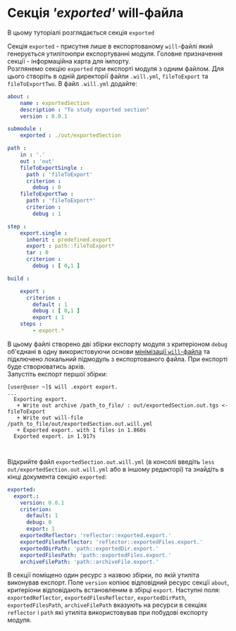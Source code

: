 # Секція _'exported'_ will-файла

В цьому туторіалі розглядається секція `exported`

Секція `exported` - присутня лише в експортованому `will`-файлі який генерується утилітоюпри експортуванні модуля. Головне призначення секції - інформаційна карта для імпорту.  
Розглянемо секцію `exported` при експорті модуля з одним файлом. Для цього створіть в одній директорії файли `.will.yml`, `fileToExport` та `fileToExportTwo`. В файл `.will.yml` додайте:  

```yaml
about :
    name : exportedSection
    description : "To study exported section"
    version : 0.0.1

submodule :
    exported : ./out/exportedSection

path :
    in : '.'
    out : 'out'
    fileToExportSingle :
      path : 'fileToExport'
      criterion :
        debug : 0
    fileToExportTwo : 
      path : 'fileToExport*'
      criterion :
        debug : 1

step :
    export.single :
      inherit : predefined.export
      export : path::fileToExport*
      tar : 0
      criterion :
        debug : [ 0,1 ]

build :

    export :
      criterion :
        default : 1
        debug : [ 0,1 ]
        export : 1
    steps :
        - export.*

```

В цьому файлі створено дві збірки експорту модуля з критеріоном `debug` об'єднані в одну використовуючи основи [мінімізації `will`-файла](MinimizationOfWillFile.ukr.md) та підключено локальний підмодуль з експортованого файла. При експорті буде створюватись архів.   
Запустіть експорт першої збірки:  

```
[user@user ~]$ will .export export.
...
  Exporting export.
   + Write out archive /path_to_file/ : out/exportedSection.out.tgs <- fileToExport
   + Write out will-file /path_to_file/out/exportedSection.out.will.yml
   + Exported export. with 1 files in 1.860s
  Exported export. in 1.917s

  
```

Відкрийте файл `exportedSection.out.will.yml` (в консолі введіть `less out/exportedSection.out.will.yml` або в іншому редакторі) та знайдіть в кінці документа секцію `exported`:  

```yaml
exported:
  export.:
    version: 0.0.1
    criterion:
      default: 1
      debug: 0
      export: 1
    exportedReflector: 'reflector::exported.export.'
    exportedFilesReflector: 'reflector::exportedFiles.export.'
    exportedDirPath: 'path::exportedDir.export.'
    exportedFilesPath: 'path::exportedFiles.export.'
    archiveFilePath: 'path::archiveFile.export.'

```

В секції поміщено один ресурс з назвою збірки, по якій утиліта виконував експорт. Поле `version` копіює відповідний ресурс секції `about`, критеріони відповідають встановленим в збірці `export`. Наступні поля: `exportedReflector`, `exportedFilesReflector`, `exportedDirPath`, `exportedFilesPath`, `archiveFilePath` вказують на ресурси в секціях `reflector` i `path` які утиліта використовував при побудові експорту модуля. 